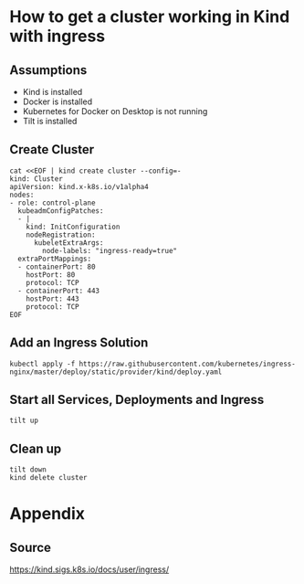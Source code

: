 # How to get a cluster working in Kind with ingress

## Assumptions
- Kind is installed
- Docker is installed
- Kubernetes for Docker on Desktop is not running
- Tilt is installed
## Create Cluster

```
cat <<EOF | kind create cluster --config=-
kind: Cluster
apiVersion: kind.x-k8s.io/v1alpha4
nodes:
- role: control-plane
  kubeadmConfigPatches:
  - |
    kind: InitConfiguration
    nodeRegistration:
      kubeletExtraArgs:
        node-labels: "ingress-ready=true"
  extraPortMappings:
  - containerPort: 80
    hostPort: 80
    protocol: TCP
  - containerPort: 443
    hostPort: 443
    protocol: TCP
EOF
```

## Add an Ingress Solution 
```
kubectl apply -f https://raw.githubusercontent.com/kubernetes/ingress-nginx/master/deploy/static/provider/kind/deploy.yaml
```

## Start all Services, Deployments and Ingress
```
tilt up
```

## Clean up
```
tilt down
kind delete cluster
```

# Appendix

## Source
https://kind.sigs.k8s.io/docs/user/ingress/
